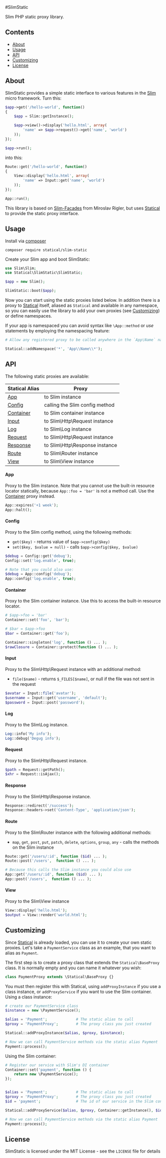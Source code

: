 #SlimStatic

Slim PHP static proxy library.

## Contents
* [About](#About)
* [Usage](#Usage)
* [API](#Api)
* [Customizing](#Custom)
* [License](#License)

<a name="About"></a>
## About

SlimStatic provides a simple static interface to various features in the [Slim][slim]
micro framework. Turn this:

```php
$app->get('/hello-world', function()
{
	$app = Slim::getInstance();

	$app->view()->display('hello.html', array(
        'name' => $app->request()->get('name', 'world')
    ));
});

$app->run();
```

into this:

```php
Route::get('/hello-world', function()
{
	View::display('hello.html', array(
        'name' => Input::get('name', 'world')
    ));
});

App::run();
```

This library is based on [Slim-Facades][slim-facades] from Miroslav Rigler, but uses
[Statical][statical] to provide the static proxy interface.

<a name="Usage"></a>
## Usage
Install via [composer][composer]

```
composer require statical/slim-static
```

Create your Slim app and boot SlimStatic:

```php
use Slim\Slim;
use Statical\SlimStatic\SlimStatic;

$app = new Slim();

SlimStatic::boot($app);
```

Now you can start using the static proxies listed below. In addition there is a proxy to
[Statical][statical] itself, aliased as `Statical` and available in any namespace, so you
can easily use the library to add your own proxies (see [Customizing](#Custom)) or define
namespaces.

If your app is namespaced you can avoid syntax like `\App::method` or *use* statements
by employing the namespacing feature:

```php
# Allow any registered proxy to be called anywhere in the `App\Name` namespace

Statical::addNamespace('*', 'App\\Name\\*');
```

<a name="Api"></a>
## API

The following static proxies are available:

Statical Alias          | Proxy
----------------------- | ----------------------------------------
[App](#App)             | to Slim instance
[Config](#Config)       | calling the Slim config method
[Container](#Container) | to Slim container instance
[Input](#Input)         | to Slim\Http\Request instance
[Log](#Log)             | to Slim\Log instance
[Request](#Request)     | to Slim\Http\Request instance
[Response](#Response)   | to Slim\Http\Response instance
[Route](#Route)         | to Slim\Router instance
[View](#View)           | to Slim\View instance

<a name="App"></a>
#### App
Proxy to the Slim instance. Note that you cannot use the built-in resource locator statically,
because `App::foo = 'bar'` is not a method call. Use the [Container](#Container) proxy instead.

```php
App::expires('+1 week');
App::halt();
```

<a name="Config"></a>
#### Config
Proxy to the Slim config method, using the following methods:

- `get($key)` - returns value of `$app->config($key)`
- `set($key, $value = null)` - calls `$app->config($key, $value)`

```php
$debug = Config::get('debug');
Config::set('log.enable', true);

# Note that you could also use:
$debug = App::config('debug');
App::config('log.enable', true);
```

<a name="Container"></a>
#### Container
Proxy to the Slim container instance. Use this to access the built-in resource locator.

```php
# $app->foo = 'bar'
Container::set('foo', 'bar');

# $bar = $app->foo
$bar = Container::get('foo');

Container::singleton('log', function () ... );
$rawClosure = Container::protect(function () ... );
```

<a name="Input"></a>
#### Input
Proxy to the Slim\Http\Request instance with an additional method:

- `file($name)` - returns `$_FILES[$name]`, or null if the file was not sent in the request

```php
$avatar = Input::file('avatar');
$username = Input::get('username', 'default');
$password = Input::post('password');
```

<a name="Log"></a>
#### Log
Proxy to the Slim\Log instance.

```php
Log::info('My info');
Log::debug('Degug info');
```

<a name="Request"></a>
#### Request
Proxy to the Slim\Http\Request instance.

```php
$path = Request::getPath();
$xhr = Request::isAjax();
```

<a name="Response"></a>
#### Response
Proxy to the Slim\Http\Response instance.

```php
Response::redirect('/success');
Response::headers->set('Content-Type', 'application/json');
```

<a name="Route"></a>
#### Route
Proxy to the Slim\Router instance with the following additional methods:

- `map`, `get`, `post`, `put`, `patch`, `delete`, `options`, `group`, `any` - calls the methods
on the Slim instance

```php
Route::get('/users/:id', function ($id) ... );
Route::post('/users',  function () ... );

# Because this calls the Slim instance you could also use
App::get('/users/:id', function ($id) ... );
App::post('/users',  function () ... );

```

<a name="View"></a>
#### View
Proxy to the Slim\View instance

```php
View::display('hello.html');
$output = View::render('world.html');
```

<a name="Custom"></a>
## Customizing
Since [Statical][statical] is already loaded, you can use it to create your own static proxies.
Let's take a `PaymentService` class as an example, that you want to alias as `Payment`.

The first step is to create a proxy class that extends the `Statical\BaseProxy` class.
It is normally empty and you can name it whatever you wish:

```php
class PaymentProxy extends \Statical\BaseProxy {}
```

You must then register this with Statical, using `addProxyInstance` if you use a class instance,
or `addProxyService` if you want to use the Slim container.
Using a class instance:

```php
# create our PaymentService class
$instance = new \PaymentService();

$alias = 'Payment';             # The static alias to call
$proxy = 'PaymentProxy';        # The proxy class you just created

Statical::addProxyInstance($alias, $proxy, $instance);

# Now we can call PaymentService methods via the static alias Payment
Payment::process();
```

Using the Slim container:

```php
# Register our service with Slim's DI container
Container::set('payment', function () {
    return new \PaymentService();
});


$alias = 'Payment';             # The static alias to call
$proxy = 'PaymentProxy';        # The proxy class you just created
$id = 'payment';                # The id of our service in the Slim container

Statical::addProxyService($alias, $proxy, Container::getInstance(), $id);

# Now we can call PaymentService methods via the static alias Payment
Payment::process();
```


<a name="License"></a>
## License

SlimStatic is licensed under the MIT License - see the `LICENSE` file for details


  [slim]: https://github.com/codeguy/slim
  [slim-facades]: https://github.com/itsgoingd/slim-facades
  [statical]: https://github.com/johnstevenson/statical
  [composer]: https://getcomposer.org
